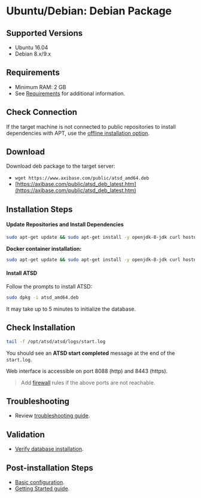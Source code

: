 # Ubuntu/Debian: Debian Package

## Supported Versions

- Ubuntu 16.04
- Debian 8.x/9.x

## Requirements

- Minimum RAM: 2 GB
- See [Requirements](../administration/requirements.md) for additional information.

## Check Connection

If the target machine is not connected to public repositories to install dependencies with APT,
use the [offline installation option](ubuntu-debian-offline.md).

## Download

Download deb package to the target server:

* `wget https://www.axibase.com/public/atsd_amd64.deb`
* [https://axibase.com/public/atsd_deb_latest.htm](https://axibase.com/public/atsd_deb_latest.htm)

## Installation Steps

#### Update Repositories and Install Dependencies

```sh
sudo apt-get update && sudo apt-get install -y openjdk-8-jdk curl hostname 
```

**Docker container installation:**

```sh
sudo apt-get update && sudo apt-get install -y openjdk-8-jdk curl hostname net-tools iproute2 procps
```

#### Install ATSD

Follow the prompts to install ATSD:

```sh
sudo dpkg -i atsd_amd64.deb
```

It may take up to 5 minutes to initialize the database.

## Check Installation

```sh
tail -f /opt/atsd/atsd/logs/start.log
```

You should see an **ATSD start completed** message at the end of the `start.log`.

Web interface is accessible on port 8088 (http) and 8443 (https).

> Add [firewall](firewall.md) rules if the above ports are not reachable.

## Troubleshooting

* Review [troubleshooting guide](troubleshooting.md).

## Validation

* [Verify database installation](verifying-installation.md).

## Post-installation Steps

* [Basic configuration](post-installation.md).
* [Getting Started guide](../tutorials/getting-started.md).
